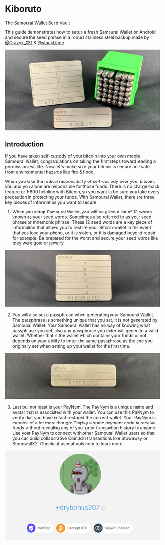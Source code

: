 # Kiboruto
The [Samourai Wallet](https://samouraiwallet.com/) Seed Vault

This guide demonstrates how to setup a fresh Samourai Wallet on Android and secure the seed phrase in a robust stainless steel backup made by [@Crazyk_031](https://twitter.com/Crazyk_031) & [@stackbitme](https://twitter.com/stackbitme).

<p align="center">
<img src="assets/title_image.jpg">
</p>

## Introduction
If you have taken self-custody of your bitcoin into your own mobile Samourai Wallet, congratulations on taking the first steps toward leading a permissionless life. Now let's make sure your bitcoin is secure and safe from environmental hazards like fire & flood.

When you take the radical responsibility of self-custody over your bitcoin, you and you alone are responsible for those funds. There is no charge-back feature or 1-800 helpline with Bitcoin, so you want to be sure you take every precaution in protecting your funds. With Samourai Wallet, there are three key pieces of information you want to secure:

1) When you setup Samourai Wallet, you will be given a list of 12-words known as your seed words. Sometimes also referred to as your seed phrase or mnemonic phrase. These 12 seed words are a key piece of information that allows you to restore your Bitcoin wallet in the event that you lose your phone, or it is stolen, or it is damaged beyond repair for example. Be prepared for the worst and secure your seed words like they were gold or jewelry. 

<p align="center">
<img src="assets/kiboruto00.jpg">
</p>

2) You will also set a passphrase when generating your Samourai Wallet. The passphrase is something unique that you set, it is not generated by Samourai Wallet. Your Samourai Wallet has no way of knowing what passphrase you set, also any passphrase you enter will generate a valid wallet. Whether that is the wallet which contains your funds or not depends on your ability to enter the same passphrase as the one you originally set when setting up your wallet for the first time. 

<p align="center">
<img src="assets/kiboruto01.jpg">
</p>

3) Last but not least is your PayNym. The PayNym is a unique name and avatar that is associated with your wallet. You can use this PayNym to verify that you have in fact restored the correct wallet. Your PayNym is capable of a lot more though: Display a static payment code to receive funds without revealing any of your prior transaction history to anyone. Use your PayNym to connect with other Samourai Wallet users so that you can build collaborative CoinJoin transactions like Stowaway or StonewallX2. Checkout usecahoots.com to learn more. 

<p align="center">
<img src="assets/DryBonus207.png">
</p>
